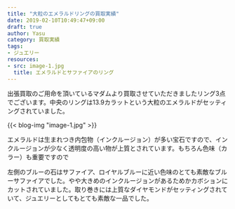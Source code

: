 ```yaml
---
title: "大粒のエメラルドリングの買取実績"
date: 2019-02-10T10:49:47+09:00
draft: true
author: Yasu
category: 買取実績
tags:
- ジュエリー
resources:
- src: image-1.jpg
  title: エメラルドとサファイアのリング
---
```

出張買取のご用命を頂いているマダムより買取させていただきましたリング3点でございます。中央のリングは13.9カラットという大粒のエメラルドがセッティングされていました。

{{< blog-img "image-1.jpg" >}}

エメラルドは生まれつき内包物（インクルージョン）が多い宝石ですので、インクルージョンが少なく透明度の高い物が上質とされています。もちろん色味（カラー）も重要ですので

左側のブルーの石はサファイア、ロイヤルブルーに近い色味のとても素敵なブルーサファイアでした。やや大きめのインクルージョンがあるためかカボションにカットされていました。取り巻きには上質なダイヤモンドがセッティングされていて、ジュエリーとしてもとても素敵な一品でした。
